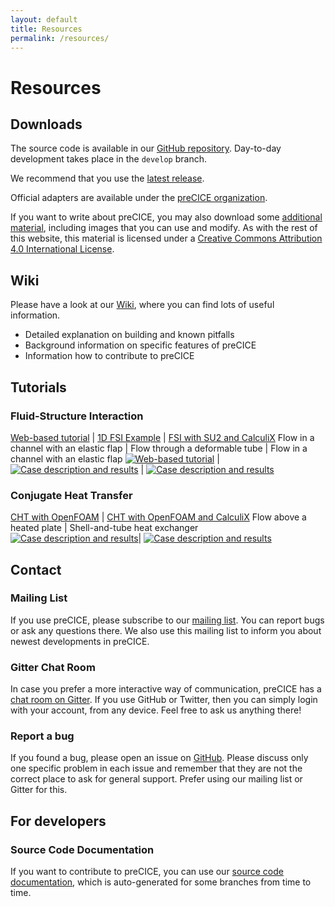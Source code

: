 ```yaml
---
layout: default
title: Resources
permalink: /resources/
---
```


# Resources

## Downloads
The source code is available in our [GitHub repository](https://github.com/precice/precice). Day-to-day development takes place in the `develop` branch.

We recommend that you use the [latest release](https://github.com/precice/precice/releases/latest).

Official adapters are available under the [preCICE organization](https://github.com/precice).

If you want to write about preCICE, you may also download some [additional material](https://github.com/precice/precice.github.io/material), including images that you can use and modify. As with the rest of this website, this material is licensed under a [Creative Commons Attribution 4.0 International License](http://creativecommons.org/licenses/by/4.0/).

## Wiki
Please have a look at our [Wiki](https://github.com/precice/precice/wiki), where you can find lots of useful information.
+ Detailed explanation on building and known pitfalls
+ Background information on specific features of preCICE
+ Information how to contribute to preCICE

## Tutorials

### Fluid-Structure Interaction

[Web-based tutorial][] | [1D FSI Example][] | [FSI with SU2 and CalculiX][]
Flow in a channel with an elastic flap | Flow through a deformable tube | Flow in a channel with an elastic flap
<a href="http://run.coplon.de/" title="Go to the tutorial"><img class="tutorial_image" src="../assets/tutorials/run-precice.png" alt="Web-based tutorial"></a> | <a href="https://github.com/precice/precice/wiki/1D-Example" title="Go to the tutorial"><img class="tutorial_image" src="../assets/tutorials/FSI_1D_example.png" alt="Case description and results"></a> | <a href="https://github.com/precice/precice/wiki/FSI-tutorial" title="Go to the tutorial"><img class="tutorial_image" src="../assets/tutorials/FSI_SU2_CalculiX_Flap.png" alt="Case description and results"></a>

### Conjugate Heat Transfer

[CHT with OpenFOAM][] | [CHT with OpenFOAM and CalculiX][]
Flow above a heated plate | Shell-and-tube heat exchanger
<a href="https://github.com/precice/openfoam-adapter/wiki/Tutorial-for-CHT:-Flow-over-a-heated-plate" title="Go to the tutorial"><img class="tutorial_image" src="../assets/tutorials/CHT_OpenFOAM_OpenFOAM_Plate.png" alt="Case description and results"></a>| <a href="https://github.com/precice/precice/wiki/Tutorial-for-CHT-with-OpenFOAM-and-CalculiX" title="Go to the tutorial"><img class="tutorial_image" src="../assets/tutorials/CHT_OpenFOAM_CalculiX_HeatExchanger.jpg" alt="Case description and results"></a>


[1D FSI Example]: https://github.com/precice/precice/wiki/1D-Example
[FSI with SU2 and CalculiX]: https://github.com/precice/precice/wiki/FSI-tutorial
[CHT with OpenFOAM]: https://github.com/precice/openfoam-adapter/wiki/Tutorial-for-CHT:-Flow-over-a-heated-plate
[CHT with OpenFOAM and CalculiX]: https://github.com/precice/precice/wiki/Tutorial-for-CHT-with-OpenFOAM-and-CalculiX
[Web-based tutorial]: http://run.coplon.de/

## Contact

### Mailing List
If you use preCICE, please subscribe to our [mailing list](https://mailman.informatik.uni-stuttgart.de/mailman/listinfo/precice). You can report bugs or ask any questions there. We also use this mailing list to inform you about newest developments in preCICE.

### Gitter Chat Room
In case you prefer a more interactive way of communication, preCICE has a [chat room on Gitter](https://gitter.im/precice/Lobby). If you use GitHub or Twitter, then you can simply login with your account, from any device. Feel free to ask us anything there!

### Report a bug
If you found a bug, please open an issue on [GitHub](https://github.com/precice). Please discuss only one specific problem in each issue and remember that they are not the correct place to ask for general support. Prefer using our mailing list or Gitter for this.

## For developers

### Source Code Documentation
If you want to contribute to preCICE, you can use our [source code documentation](https://ipvs.informatik.uni-stuttgart.de/sgs/precice/docs/), which is auto-generated for some branches from time to time.
